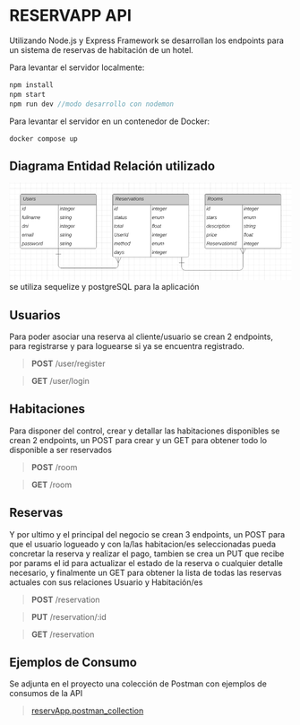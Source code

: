 # RESERVAPP API 

Utilizando Node.js y Express Framework se desarrollan los endpoints para un sistema de reservas de habitación de un hotel.

Para levantar el servidor localmente: 

```javascript
npm install
npm start
npm run dev //modo desarrollo con nodemon
```

Para levantar el servidor en un contenedor de Docker:

```
docker compose up
```


## Diagrama Entidad Relación utilizado

![diagramER](./diagramER.png)
se utiliza sequelize y postgreSQL para la aplicación

## Usuarios

Para poder asociar una reserva al cliente/usuario se crean 2 endpoints, para registrarse y para loguearse si ya se encuentra registrado.

> __POST__ /user/register

> __GET__ /user/login

## Habitaciones

Para disponer del control, crear y detallar las habitaciones disponibles se crean 2 endpoints, un POST para crear y un GET para obtener todo lo disponible a ser reservados

> __POST__ /room

> __GET__ /room

## Reservas

Y por ultimo y el principal del negocio se crean 3 endpoints, un POST para que el usuario logueado y con la/las habitacion/es seleccionadas pueda concretar la reserva y realizar el pago, tambien se crea un PUT que recibe por params el id para actualizar el estado de la reserva o cualquier detalle necesario, y finalmente un GET para obtener la lista de todas las reservas actuales con sus relaciones Usuario y Habitación/es

> __POST__ /reservation

> __PUT__ /reservation/:id

> __GET__ /reservation

## Ejemplos de Consumo

Se adjunta en el proyecto una colección de Postman con ejemplos de consumos de la API

> [reservApp.postman_collection](./reservApp.postman_collection.json)